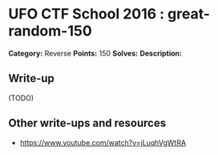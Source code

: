 # UFO CTF School 2016 : great-random-150

**Category:** Reverse
**Points:** 150
**Solves:** 
**Description:**



## Write-up

(TODO)

## Other write-ups and resources

* https://www.youtube.com/watch?v=jLuqhVgWtRA
